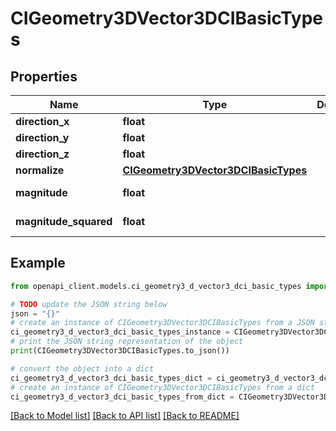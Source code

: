# CIGeometry3DVector3DCIBasicTypes


## Properties

Name | Type | Description | Notes
------------ | ------------- | ------------- | -------------
**direction_x** | **float** |  | [optional] 
**direction_y** | **float** |  | [optional] 
**direction_z** | **float** |  | [optional] 
**normalize** | [**CIGeometry3DVector3DCIBasicTypes**](CIGeometry3DVector3DCIBasicTypes.md) |  | [optional] 
**magnitude** | **float** |  | [optional] [readonly] 
**magnitude_squared** | **float** |  | [optional] [readonly] 

## Example

```python
from openapi_client.models.ci_geometry3_d_vector3_dci_basic_types import CIGeometry3DVector3DCIBasicTypes

# TODO update the JSON string below
json = "{}"
# create an instance of CIGeometry3DVector3DCIBasicTypes from a JSON string
ci_geometry3_d_vector3_dci_basic_types_instance = CIGeometry3DVector3DCIBasicTypes.from_json(json)
# print the JSON string representation of the object
print(CIGeometry3DVector3DCIBasicTypes.to_json())

# convert the object into a dict
ci_geometry3_d_vector3_dci_basic_types_dict = ci_geometry3_d_vector3_dci_basic_types_instance.to_dict()
# create an instance of CIGeometry3DVector3DCIBasicTypes from a dict
ci_geometry3_d_vector3_dci_basic_types_from_dict = CIGeometry3DVector3DCIBasicTypes.from_dict(ci_geometry3_d_vector3_dci_basic_types_dict)
```
[[Back to Model list]](../README.md#documentation-for-models) [[Back to API list]](../README.md#documentation-for-api-endpoints) [[Back to README]](../README.md)


